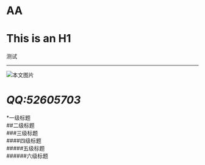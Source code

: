# AA
This is an H1 
=============
测试
_____________
![本文图片](http://e.hiphotos.baidu.com/image/pic/item/b03533fa828ba61eac1f59ef4834970a314e5978.jpg)

*QQ:52605703*
=============
*一级标题  
##二级标题  
###三级标题  
####四级标题  
#####五级标题  
######六级标题    
